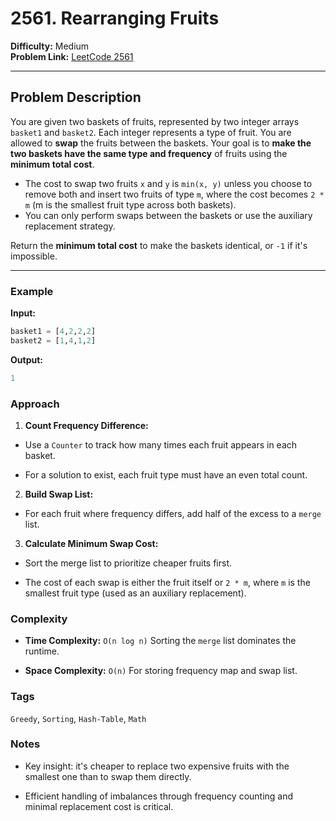 # 2561. Rearranging Fruits

**Difficulty:** Medium  
**Problem Link:** [LeetCode 2561](https://leetcode.com/problems/rearranging-fruits/)

---

## Problem Description

You are given two baskets of fruits, represented by two integer arrays `basket1` and `basket2`. Each integer represents a type of fruit. You are allowed to **swap** the fruits between the baskets. Your goal is to **make the two baskets have the same type and frequency** of fruits using the **minimum total cost**.

- The cost to swap two fruits `x` and `y` is `min(x, y)` unless you choose to remove both and insert two fruits of type `m`, where the cost becomes `2 * m` (m is the smallest fruit type across both baskets).
- You can only perform swaps between the baskets or use the auxiliary replacement strategy.

Return the **minimum total cost** to make the baskets identical, or `-1` if it's impossible.

---

### Example

**Input:**
```python
basket1 = [4,2,2,2]
basket2 = [1,4,1,2]
```

**Output:**
```python
1
```

### Approach

1. **Count Frequency Difference:**

- Use a `Counter` to track how many times each fruit appears in each basket.

- For a solution to exist, each fruit type must have an even total count.

2. **Build Swap List:**

- For each fruit where frequency differs, add half of the excess to a `merge` list.

3. **Calculate Minimum Swap Cost:**

- Sort the merge list to prioritize cheaper fruits first.

- The cost of each swap is either the fruit itself or `2 * m`, where `m` is the smallest fruit type (used as an auxiliary replacement).

### Complexity

- **Time Complexity:** `O(n log n)`
Sorting the `merge` list dominates the runtime.

- **Space Complexity:** `O(n)`
For storing frequency map and swap list.

### Tags

`Greedy`, `Sorting`, `Hash-Table`, `Math`

### Notes

- Key insight: it's cheaper to replace two expensive fruits with the smallest one than to swap them directly.

- Efficient handling of imbalances through frequency counting and minimal replacement cost is critical.